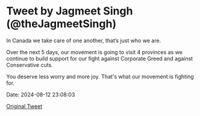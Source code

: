 # Tweet by Jagmeet Singh (@theJagmeetSingh)

In Canada we take care of one another, that’s just who we are.

Over the next 5 days, our movement is going to visit 4 provinces as we continue to build support for our fight against Corporate Greed and against Conservative cuts.

You deserve less worry and more joy.
That's what our movement is fighting for.

Date: 2024-08-12 23:08:03

[Original Tweet](https://x.com/theJagmeetSingh/status/1823134380472045886)
